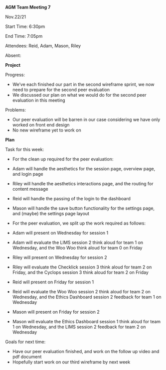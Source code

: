 ﻿**AGM Team Meeting 7**

Nov.22/21

Start Time: 6:30pm

End Time: 7:05pm 

Attendees: Reid, Adam, Mason, Riley

Absent: 

**Project**

Progress:

- We’ve each finished our part in the second wireframe sprint, we now need to prepare for the second peer evaluation
- We discussed our plan on what we would do for the second peer evaluation in this meeting

Problems:

- Our peer evaluation will be barren in our case considering we have only worked on front end design 
- No new wireframe yet to work on

**Plan**

Task for this week:

- For the clean up required for the peer evaluation:
- Adam will handle the aesthetics for the session page, overview page, and login page
- Riley will handle the aesthetics interactions page, and the routing for content message
- Reid will handle the passing of the login to the dashboard
- Mason will handle the save button functionality for the settings page, and (maybe) the settings page layout


- For the peer evaluation, we split up the work required as follows:
- Adam will present on Wednesday for session 1
- Adam will evaluate the LIMS session 2 think aloud for team 1 on Wednesday, and the Woo Woo think aloud for team 0 on Friday
- Riley will present on Wednesday for session 2
- Riley will evaluate the Checklick session 3 think aloud for team 2 on Friday, and the Cyclops session 3 think aloud for team 2 on Friday 
- Reid will present on Friday for session 1
- Reid will evaluate the Woo Woo session 2 think aloud for team 2 on Wednesday, and the Ethics Dashboard session 2 feedback for team 1 on Wednesday
- Mason will present on Friday for session 2
- Mason will evaluate the Ethics Dashboard session 1 think aloud for team 1 on Wednesday, and the LIMS session 2 feedback for team 2 on Wednesday

Goals for next time:

- Have our peer evaluation finished, and work on the follow up video and pdf document
- Hopefully start work on our third wireframe by next week
